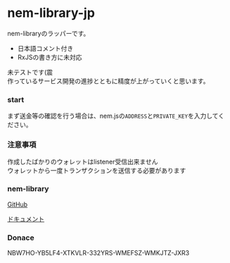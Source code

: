 
# nem-library-jp

nem-libraryのラッパーです。  

- 日本語コメント付き
- RxJSの書き方に未対応

未テストです(震  
作っているサービス開発の進捗とともに精度が上がっていくと思います。


### start

まず送金等の確認を行う場合は、nem.jsの`ADDRESS`と`PRIVATE_KEY`を入力してください。


### 注意事項

作成したばかりのウォレットはlistener受信出来ません  
ウォレットから一度トランザクションを送信する必要があります


### nem-library

[GitHub](https://github.com/aleixmorgadas/nem-library-ts)

[ドキュメント](https://nemlibrary.com/)


### Donace

NBW7HO-YB5LF4-XTKVLR-332YRS-WMEFSZ-WMKJTZ-JXR3
